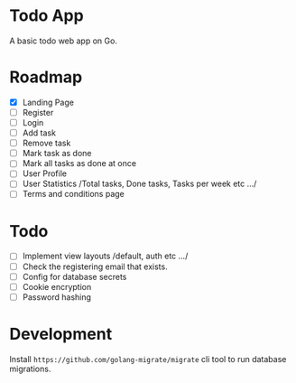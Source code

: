 # Todo App

A basic todo web app on Go.

# Roadmap

- [x] Landing Page
- [ ] Register
- [ ] Login
- [ ] Add task
- [ ] Remove task
- [ ] Mark task as done
- [ ] Mark all tasks as done at once
- [ ] User Profile
- [ ] User Statistics /Total tasks, Done tasks, Tasks per week etc .../
- [ ] Terms and conditions page

# Todo

- [ ] Implement view layouts /default, auth etc .../
- [ ] Check the registering email that exists.
- [ ] Config for database secrets
- [ ] Cookie encryption
- [ ] Password hashing

# Development

Install `https://github.com/golang-migrate/migrate` cli tool to run database migrations.
